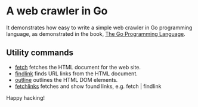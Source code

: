 # A web crawler in Go

It demonstrates how easy to write a simple web crawler in Go
programming language, as demonstrated in the book, [The Go Programming
Language][gopl].

[gopl]: https://gopl.io

## Utility commands

- [fetch][] fetches the HTML document for the web site.
- [findlink][] finds URL links from the HTML document.
- [outline][] outlines the HTML DOM elements.
- [fetchlinks][] fetches and show found links, e.g. fetch | findlink

Happy hacking!

[fetch]: ./cmd/fetch/main.go
[findlink]: ./cmd/findlink/main.go
[outline]: ./cmd/outline/main.go
[fetchlinks]: ./cmd/fetchlinks/main.go
